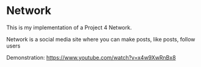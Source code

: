 # Network

This is my implementation of a Project 4 Network.

Network is a social media site where you can make posts, like posts, follow users

Demonstration: https://www.youtube.com/watch?v=x4w9XwRnBx8
